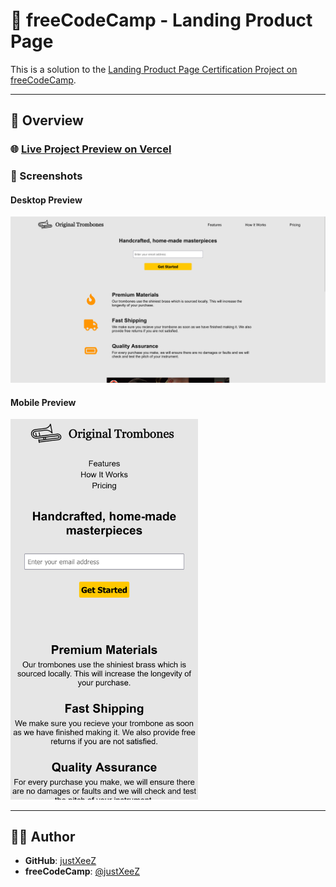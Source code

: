 # 🌟 freeCodeCamp - Landing Product Page

This is a solution to the [Landing Product Page Certification Project on freeCodeCamp](https://www.freecodecamp.org/learn/2022/responsive-web-design/build-a-product-landing-page-project/build-a-product-landing-page).

---

## 🚀 Overview

### 🌐 [Live Project Preview on Vercel](https://xeezfcc-landingproductpage.vercel.app/)

### 📸 Screenshots

#### Desktop Preview
<img src="design/desktop.png" width="600px"/>

#### Mobile Preview
<img src="design/mobile.png" width="300px"/>

---

## 👨‍💻 Author

- **GitHub**: [justXeeZ](https://github.com/justXeeZ)
- **freeCodeCamp**: [@justXeeZ](https://www.freecodecamp.org/justXeeZ)
